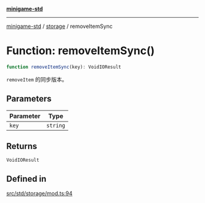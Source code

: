 [**minigame-std**](../../../README.md)

***

[minigame-std](../../../README.md) / [storage](../README.md) / removeItemSync

# Function: removeItemSync()

```ts
function removeItemSync(key): VoidIOResult
```

`removeItem` 的同步版本。

## Parameters

| Parameter | Type |
| ------ | ------ |
| `key` | `string` |

## Returns

`VoidIOResult`

## Defined in

[src/std/storage/mod.ts:94](https://github.com/JiangJie/minigame-std/blob/ddafbfd7359780ec38a81aeff021a80d33e07eb0/src/std/storage/mod.ts#L94)
